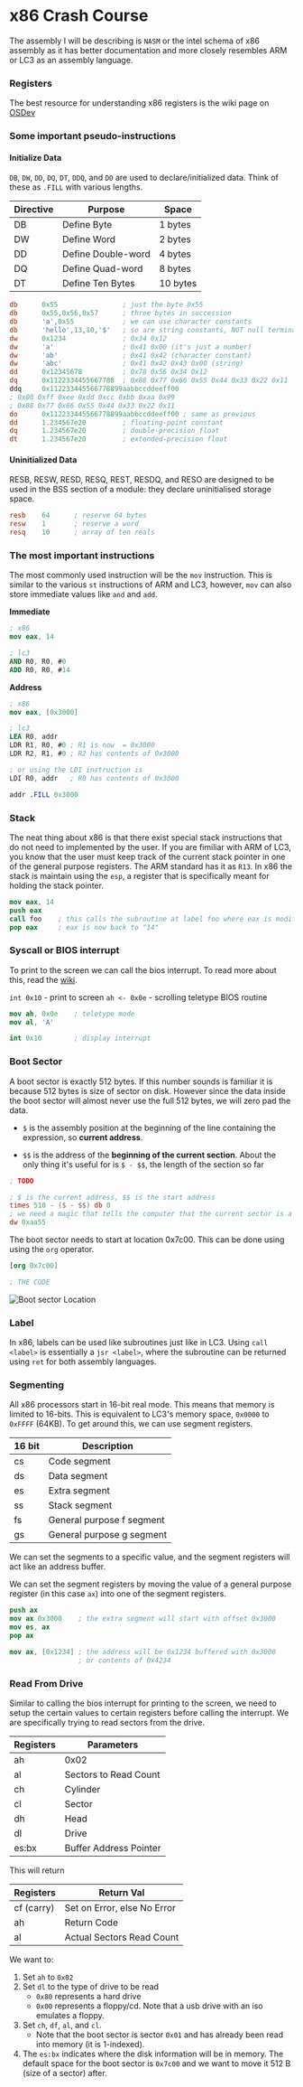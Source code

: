 # x86 Crash Course

The assembly I will be describing is `NASM` or the intel schema of x86 assembly as it has better documentation and more closely resembles ARM or LC3 as an assembly language.

### Registers

The best resource for understanding x86 registers is the wiki page on [OSDev](https://wiki.osdev.org/CPU_Registers_x86)

### Some important pseudo-instructions

#### Initialize Data
`DB`, `DW`, `DD`, `DQ`, `DT`, `DDQ`, and `DO` are used to declare/initialized data. Think of these as `.FILL` with various lengths.

| Directive | Purpose            | Space    |
|-----------|--------------------|----------|
| DB        | Define Byte        | 1 bytes  |
| DW        | Define Word        | 2 bytes  |
| DD        | Define Double-word | 4 bytes  |
| DQ        | Define Quad-word   | 8 bytes  |
| DT        | Define Ten Bytes   | 10 bytes |

``` nasm
db      0x55                ; just the byte 0x55
db      0x55,0x56,0x57      ; three bytes in succession
db      'a',0x55            ; we can use character constants
db      'hello',13,10,'$'   ; so are string constants, NOT null terminated
dw      0x1234              ; 0x34 0x12
dw      'a'                 ; 0x41 0x00 (it's just a number)
dw      'ab'                ; 0x41 0x42 (character constant)
dw      'abc'               ; 0x41 0x42 0x43 0x00 (string)
dd      0x12345678          ; 0x78 0x56 0x34 0x12
dq      0x1122334455667788  ; 0x88 0x77 0x66 0x55 0x44 0x33 0x22 0x11
ddq     0x112233445566778899aabbccddeeff00
; 0x00 0xff 0xee 0xdd 0xcc 0xbb 0xaa 0x99
; 0x88 0x77 0x66 0x55 0x44 0x33 0x22 0x11
do      0x112233445566778899aabbccddeeff00 ; same as previous
dd      1.234567e20         ; floating-point constant
dq      1.234567e20         ; double-precision float
dt      1.234567e20         ; extended-precision float
```
#### Uninitialized Data
RESB, RESW, RESD, RESQ, REST, RESDQ, and RESO are designed to be used in the BSS section of a module: they declare uninitialised storage space.
```nasm
resb    64      ; reserve 64 bytes
resw    1       ; reserve a word
resq    10      ; array of ten reals
```



### The most important instructions

The most commonly used instruction will be the `mov` instruction. This is similar to the various `st` instructions of ARM and LC3, however, `mov` can also store immediate values like `and` and `add`.

**Immediate**
```nasm
; x86
mov eax, 14 

; lc3
AND R0, R0, #0
ADD R0, R0, #14
```

**Address**
```nasm
; x86
mov eax, [0x3000] 

; lc3
LEA R0, addr
LDR R1, R0, #0 ; R1 is now  = 0x3000
LDR R2, R1, #0 ; R2 has contents of 0x3000

; or using the LDI instruction is 
LDI R0, addr   ; R0 has contents of 0x3000

addr .FILL 0x3000
```

### Stack
The neat thing about x86 is that there exist special stack instructions that do not need to implemented by the user. If you are fimiliar with ARM of LC3, you know that the user must keep track of the current stack pointer in one of the general purpose registers. The ARM standard has it as `R13`. In x86 the stack is maintain using the `esp`, a register that is specifically meant for holding the stack pointer.

```nasm
mov eax, 14
push eax
call foo    ; this calls the subroutine at label foo where eax is modified
pop eax     ; eax is now back to "14"
```

### Syscall or BIOS interrupt
To print to the screen we can call the bios interrupt. To read more about this, read the [wiki](https://en.wikipedia.org/wiki/INT_10H). 

`int 0x10` - print to screen
`ah <- 0x0e` - scrolling teletype BIOS routine

```nasm
mov ah, 0x0e    ; teletype mode
mov al, 'A'

int 0x10        ; display interrupt
```

### Boot Sector
A boot sector is exactly 512 bytes. If this number sounds is familiar it is because 512 bytes is size of sector on disk. However since the data inside the boot sector will almost never use the full 512 bytes, we will zero pad the data.


- `$` is the assembly position at the beginning of the line containing the expression, so **current address**.

- `$$` is the address of the **beginning of the current section**. About the only thing it's useful for is `$ - $$`, the length of the section so far 

```nasm
; TODO

; $ is the current address, $$ is the start address
times 510 - ($ - $$) db 0 
; we need a magic that tells the computer that the current sector is a boot sector
dw 0xaa55
```

The boot sector needs to start at location 0x7c00. This can be done using using the `org` operator.

```nasm
[org 0x7c00]

; THE CODE

```

![Boot sector Location](./assets/bootsectorlocation.png)

### Label
In x86, labels can be used like subroutines just like in LC3. Using `call <label>` is essentially a `jsr <label>`, where the subroutine can be returned using `ret` for both assembly languages.

### Segmenting
All x86 processors start in 16-bit real mode. This means that memory is limited to 16-bits. This is equivalent to LC3's memory space, `0x0000` to `0xFFFF` (64KB). To get around this, we can use segment registers. 

| 16 bit | Description               |
|--------|---------------------------|
| cs     | Code segment              |
| ds     | Data segment              |
| es     | Extra segment             |
| ss     | Stack segment             |
| fs     | General purpose f segment |
| gs     | General purpose g segment |

We can set the segments to a specific value, and the segment registers will act like an address buffer.

We can set the segment registers by moving the value of a general purpose register (in this case `ax`) into one of the segment registers.
```nasm
push ax
mov ax 0x3000    ; the extra segment will start with offset 0x3000
mov es, ax
pop ax

mov ax, [0x1234] ; the address will be 0x1234 buffered with 0x3000
                 ; or contents of 0x4234
```

### Read From Drive
Similar to calling the bios interrupt for printing to the screen, we need to setup the certain values to certain registers before calling the interrupt. We are specifically trying to read sectors from the drive.

| Registers | Parameters             |
|-----------|------------------------|
| ah        | 0x02                   |
| al        | Sectors to Read Count  |
| ch        | Cylinder               |
| cl        | Sector                 |
| dh        | Head                   |
| dl        | Drive                  |
| es:bx     | Buffer Address Pointer |

This will return

| Registers  | Return Val                  |
|------------|-----------------------------|
| cf (carry) | Set on Error, else No Error |
| ah         | Return Code                 |
| al         | Actual Sectors Read Count   |

We want to:
1. Set `ah` to `0x02`
2. Set `dl` to the type of drive to be read
   - `0x80` represents a hard drive
   - `0x00` represents a floppy/cd. Note that a usb drive with an iso emulates a floppy.
3. Set `ch`, `df`, `al`, and `cl`.
   -  Note that the boot sector is sector `0x01` and has already been read into memory (it is 1-indexed).
4. The `es:bx` indicates where the disk information will be in memory. The default space for the boot sector is `0x7c00` and we want to move it 512 B (size of a sector) after. 